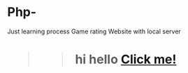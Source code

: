 # Php-
Just learning process
Game rating Website with local server <h1>
>> hi hello
[Click me!](http://google.com/)
